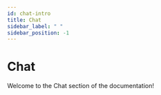 ```yaml
---
id: chat-intro
title: Chat
sidebar_label: " "
sidebar_position: -1
---
```


# Chat

Welcome to the Chat section of the documentation!
